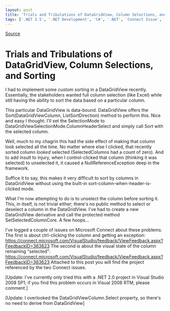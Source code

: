 ```yaml
---
layout: post
title: 'Trials and Tribulations of DataGridView, Column Selections, and Sorting'
tags: ['.NET 3.5', '.NET Development', 'C#', '.NET', 'Connect Issue', 'Framework Bug', 'Software Development', 'Visual Studio 2008 SP1', 'msmvps']
---
```

[Source](http://blogs.msmvps.com/peterritchie/2008/08/26/trials-and-tribulations-of-datagridview-column-selections-and-sorting/ "Permalink to Trials and Tribulations of DataGridView, Column Selections, and Sorting")

# Trials and Tribulations of DataGridView, Column Selections, and Sorting

I had to implement some _custom_ sorting in a DataGridView recently. Essentially, the stakeholders wanted full column selection (like Excel) while still having the ability to sort the data based on a particular column.

This particular DataGridView is data-bound. DataGridView offers the Sort(DataGridViewColumn, ListSortDirection) method to perform this. Nice and easy I thought: I'll set the SelectionMode to DataGridViewSelectionMode.ColumnHeaderSelect and simply call Sort with the selected column.

Well, much to my chagrin this had the side effect of making that column look selected all the time. No matter where else I clicked, that recently sorted column _looked_ selected (SelectedColumns had a count of zero). And to add insult to injury, when I control-clicked that column (thinking it was selected) to unselected it, it caused a NullReferenceException deep in the framework.

Suffice it to say, this makes it very difficult to sort by columns in DataGridView without using the built-in sort-column-when-header-is-clicked mode.

What I'm now attempting to do is to unselect the column before sorting it. This, in itself, is not trivial either; there's no public method to select or deselect a column in the DataGridView. I've had to create a new DataGridView derivative and call the protected method SetSelectedColumnCore. A few hoops…

I've logged a couple of issues on Microsoft Connect about these problems. The first is about ctrl-clicking the column and getting an exception: <https://connect.microsoft.com/VisualStudio/feedback/ViewFeedback.aspx?FeedbackID=363623> The second is about the visual state of the column remaining "selected": <https://connect.microsoft.com/VisualStudio/feedback/ViewFeedback.aspx?FeedbackID=363623> Attached to this post you will find the project referenced by the two Connect issues.

[Update: I've currently only tried this with a .NET 2.0 project in Visual Studio 2008 SP1; if you find this problem occurs in Visual 2008 RTM, please comment.]

[Update: I overlooked the DataGridViewColumn.Select property, so there's no need to derive from DataGridView]


